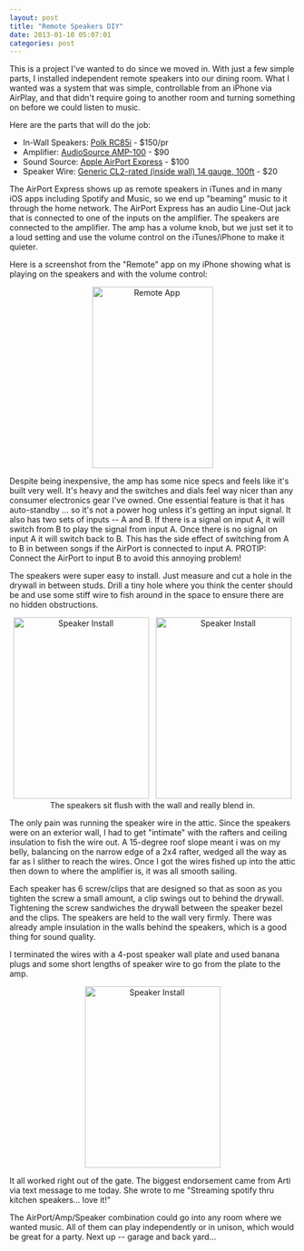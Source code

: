 ```yaml
---
layout: post
title: "Remote Speakers DIY"
date: 2013-01-10 05:07:01
categories: post
---
```

This is a project I've wanted to do since we moved in.  With just a few simple parts, I installed independent remote speakers into our dining room.  What I wanted was a system that was simple, controllable from an iPhone via AirPlay, and that didn't require going to another room and turning something on before we could listen to music.

Here are the parts that will do the job:
<ul>
  <li>In-Wall Speakers: <a href="http://www.amazon.com/dp/B00006I5O6">Polk RC85i</a> - $150/pr</li>
  <li>Amplifier: <a href="http://www.amazon.com/dp/B00026BQJ6">AudioSource AMP-100</a> - $90</li>
  <li>Sound Source: <a href="http://www.amazon.com/gp/product/B008ALA2RC">Apple AirPort Express</a> - $100</li>
  <li>Speaker Wire: <a href="http://www.newegg.com/Product/Product.aspx?Item=N82E16882876048">Generic CL2-rated (inside wall) 14 gauge, 100ft</a> - $20</li>
</ul>

The AirPort Express shows up as remote speakers in iTunes and in many iOS apps including Spotify and Music, so we end up "beaming" music to it through the home network.  The AirPort Express has an audio Line-Out jack that is connected to one of the inputs on the amplifier.  The speakers are connected to the amplifier.  The amp has a volume knob, but we just set it to a loud setting and use the volume control on the iTunes/iPhone to make it quieter.

Here is a screenshot from the "Remote" app on my iPhone showing what is playing on the speakers and with the volume control:
<div style="text-align:center;">
<a href="http://www.flickr.com/photos/thenobot/8365817631/" title="Remote App by thenobot, on Flickr"><img src="http://farm9.staticflickr.com/8212/8365817631_1e31b789c4_n.jpg" width="213" height="320" alt="Remote App"></a>
</div>

Despite being inexpensive, the amp has some nice specs and feels like it's built very well.  It's heavy and the switches and dials feel way nicer than any consumer electronics gear I've owned.  One essential feature is that it has auto-standby ... so it's not a power hog unless it's getting an input signal.  It also has two sets of inputs -- A and B.  If there is a signal on input A, it will switch from B to play the signal from input A.  Once there is no signal on input A it will switch back to B.  This has the side effect of switching from A to B in between songs if the AirPort is connected to input A.  PROTIP: Connect the AirPort to input B to avoid this annoying problem!

The speakers were super easy to install.  Just measure and cut a hole in the drywall in between studs.  Drill a tiny hole where you think the center should be and use some stiff wire to fish around in the space to ensure there are no hidden obstructions.  

<div style="text-align:center;">
<a href="http://www.flickr.com/photos/thenobot/8365809801/" title="Speaker Install by thenobot, on Flickr"><img src="http://farm9.staticflickr.com/8084/8365809801_b0ef7da67f_n.jpg" width="239" height="320" alt="Speaker Install"></a>
&nbsp;
<a href="http://www.flickr.com/photos/thenobot/8366877812/" title="Speaker Install by thenobot, on Flickr"><img src="http://farm9.staticflickr.com/8226/8366877812_1f465a8261_n.jpg" width="239" height="320" alt="Speaker Install"></a>
<br/>
The speakers sit flush with the wall and really blend in.
</div>

The only pain was running the speaker wire in the attic.  Since the speakers were on an exterior wall, I had to get "intimate" with the rafters and ceiling insulation to fish the wire out.  A 15-degree roof slope meant i was on my belly, balancing on the narrow edge of a 2x4 rafter, wedged all the way as far as I slither to reach the wires.  Once I got the wires fished up into the attic then down to where the amplifier is, it was all smooth sailing.

Each speaker has 6 screw/clips that are designed so that as soon as you tighten the screw a small amount, a clip swings out to behind the drywall.  Tightening the screw sandwiches the drywall between the speaker bezel and the clips.  The speakers are held to the wall very firmly.  There was already ample insulation in the walls behind the speakers, which is a good thing for sound quality.

I terminated the wires with a 4-post speaker wall plate and used banana plugs and some short lengths of speaker wire to go from the plate to the amp.

<div style="text-align:center;"><a href="http://www.flickr.com/photos/thenobot/8365809853/" title="Speaker Install by thenobot, on Flickr"><img src="http://farm9.staticflickr.com/8056/8365809853_091fc3a528_n.jpg" width="239" height="320" alt="Speaker Install"></a></div>

It all worked right out of the gate.  The biggest endorsement came from Arti via text message to me today.  She wrote to me "Streaming spotify thru kitchen speakers... love it!"

The AirPort/Amp/Speaker combination could go into any room where we wanted music.  All of them can play independently or in unison, which would be great for a party.  Next up -- garage and back yard...

